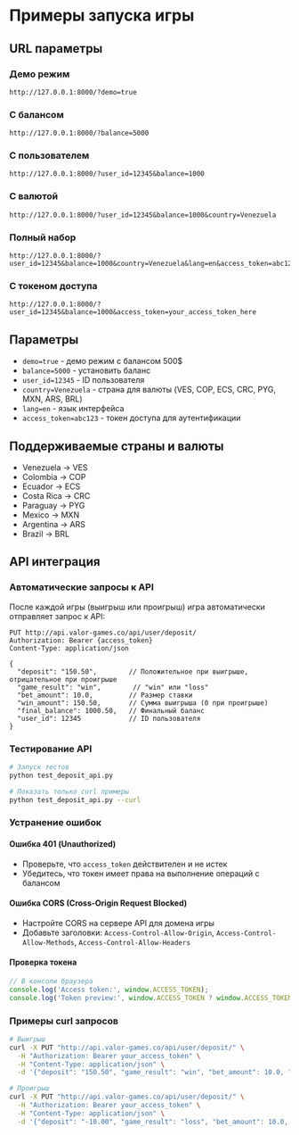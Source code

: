 # Примеры запуска игры

## URL параметры

### Демо режим
```
http://127.0.0.1:8000/?demo=true
```

### С балансом
```
http://127.0.0.1:8000/?balance=5000
```

### С пользователем
```
http://127.0.0.1:8000/?user_id=12345&balance=1000
```

### С валютой
```
http://127.0.0.1:8000/?user_id=12345&balance=1000&country=Venezuela
```

### Полный набор
```
http://127.0.0.1:8000/?user_id=12345&balance=1000&country=Venezuela&lang=en&access_token=abc123
```

### С токеном доступа
```
http://127.0.0.1:8000/?user_id=12345&balance=1000&access_token=your_access_token_here
```

## Параметры

- `demo=true` - демо режим с балансом 500$
- `balance=5000` - установить баланс
- `user_id=12345` - ID пользователя
- `country=Venezuela` - страна для валюты (VES, COP, ECS, CRC, PYG, MXN, ARS, BRL)
- `lang=en` - язык интерфейса
- `access_token=abc123` - токен доступа для аутентификации

## Поддерживаемые страны и валюты

- Venezuela → VES
- Colombia → COP  
- Ecuador → ECS
- Costa Rica → CRC
- Paraguay → PYG
- Mexico → MXN
- Argentina → ARS
- Brazil → BRL

## API интеграция

### Автоматические запросы к API

После каждой игры (выигрыш или проигрыш) игра автоматически отправляет запрос к API:

```
PUT http://api.valor-games.co/api/user/deposit/
Authorization: Bearer {access_token}
Content-Type: application/json

{
  "deposit": "150.50",        // Положительное при выигрыше, отрицательное при проигрыше
  "game_result": "win",        // "win" или "loss"
  "bet_amount": 10.0,         // Размер ставки
  "win_amount": 150.50,       // Сумма выигрыша (0 при проигрыше)
  "final_balance": 1000.50,   // Финальный баланс
  "user_id": 12345            // ID пользователя
}
```

### Тестирование API

```bash
# Запуск тестов
python test_deposit_api.py

# Показать только curl примеры
python test_deposit_api.py --curl
```

### Устранение ошибок

#### Ошибка 401 (Unauthorized)
- Проверьте, что `access_token` действителен и не истек
- Убедитесь, что токен имеет права на выполнение операций с балансом

#### Ошибка CORS (Cross-Origin Request Blocked)
- Настройте CORS на сервере API для домена игры
- Добавьте заголовки: `Access-Control-Allow-Origin`, `Access-Control-Allow-Methods`, `Access-Control-Allow-Headers`

#### Проверка токена
```javascript
// В консоли браузера
console.log('Access token:', window.ACCESS_TOKEN);
console.log('Token preview:', window.ACCESS_TOKEN ? window.ACCESS_TOKEN.substring(0, 20) + '...' : 'none');
```

### Примеры curl запросов

```bash
# Выигрыш
curl -X PUT "http://api.valor-games.co/api/user/deposit/" \
  -H "Authorization: Bearer your_access_token" \
  -H "Content-Type: application/json" \
  -d '{"deposit": "150.50", "game_result": "win", "bet_amount": 10.0, "win_amount": 150.50, "final_balance": 1000.50, "user_id": 12345}'

# Проигрыш
curl -X PUT "http://api.valor-games.co/api/user/deposit/" \
  -H "Authorization: Bearer your_access_token" \
  -H "Content-Type: application/json" \
  -d '{"deposit": "-10.00", "game_result": "loss", "bet_amount": 10.0, "win_amount": 0.0, "final_balance": 990.00, "user_id": 12345}'
```
